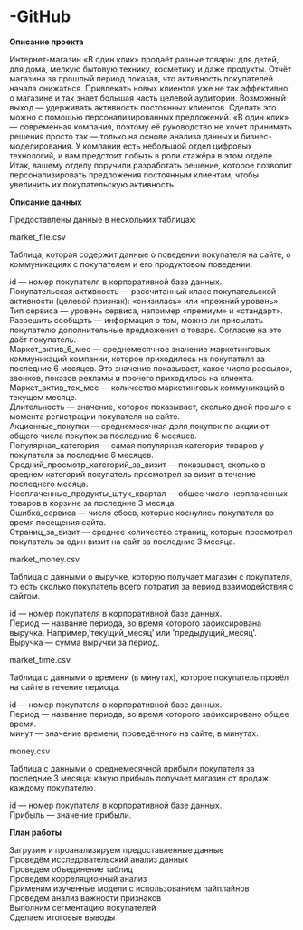 # -GitHub

**Описание проекта**

Интернет-магазин «В один клик» продаёт разные товары: для детей, для дома, мелкую бытовую технику, косметику и даже продукты. Отчёт магазина за прошлый период показал, что активность покупателей начала снижаться. Привлекать новых клиентов уже не так эффективно: о магазине и так знает большая часть целевой аудитории. Возможный выход — удерживать активность постоянных клиентов. Сделать это можно с помощью персонализированных предложений. «В один клик» — современная компания, поэтому её руководство не хочет принимать решения просто так — только на основе анализа данных и бизнес-моделирования. У компании есть небольшой отдел цифровых технологий, и вам предстоит побыть в роли стажёра в этом отделе. Итак, вашему отделу поручили разработать решение, которое позволит персонализировать предложения постоянным клиентам, чтобы увеличить их покупательскую активность.

**Описание данных**

Предоставлены данные в нескольких таблицах:

market_file.csv

Таблица, которая содержит данные о поведении покупателя на сайте, о коммуникациях с покупателем и его продуктовом поведении.

id — номер покупателя в корпоративной базе данных.  
Покупательская активность — рассчитанный класс покупательской активности (целевой признак): «снизилась» или «прежний уровень».  
Тип сервиса — уровень сервиса, например «премиум» и «стандарт».  
Разрешить сообщать — информация о том, можно ли присылать покупателю дополнительные предложения о товаре. Согласие на это даёт покупатель.  
Маркет_актив_6_мес — среднемесячное значение маркетинговых коммуникаций компании, которое приходилось на покупателя за последние 6 месяцев. Это значение показывает, какое число рассылок, звонков, показов рекламы и прочего приходилось на клиента.  
Маркет_актив_тек_мес — количество маркетинговых коммуникаций в текущем месяце.  
Длительность — значение, которое показывает, сколько дней прошло с момента регистрации покупателя на сайте.  
Акционные_покупки — среднемесячная доля покупок по акции от общего числа покупок за последние 6 месяцев.  
Популярная_категория — самая популярная категория товаров у покупателя за последние 6 месяцев.  
Средний_просмотр_категорий_за_визит — показывает, сколько в среднем категорий покупатель просмотрел за визит в течение последнего месяца.  
Неоплаченные_продукты_штук_квартал — общее число неоплаченных товаров в корзине за последние 3 месяца.  
Ошибка_сервиса — число сбоев, которые коснулись покупателя во время посещения сайта.  
Страниц_за_визит — среднее количество страниц, которые просмотрел покупатель за один визит на сайт за последние 3 месяца.  

market_money.csv

Таблица с данными о выручке, которую получает магазин с покупателя, то есть сколько покупатель всего потратил за период взаимодействия с сайтом.

id — номер покупателя в корпоративной базе данных.  
Период — название периода, во время которого зафиксирована выручка. Например,'текущий_месяц' или 'предыдущий_месяц'.  
Выручка — сумма выручки за период.  

market_time.csv

Таблица с данными о времени (в минутах), которое покупатель провёл на сайте в течение периода.

id — номер покупателя в корпоративной базе данных.  
Период — название периода, во время которого зафиксировано общее время.  
минут — значение времени, проведённого на сайте, в минутах.  

money.csv

Таблица с данными о среднемесячной прибыли покупателя за последние 3 месяца: какую прибыль получает магазин от продаж каждому покупателю.

id — номер покупателя в корпоративной базе данных.  
Прибыль — значение прибыли.  

**План работы**

Загрузим и проанализируем предоставленные данные  
Проведём исследовательский анализ данных  
Проведем объединение таблиц  
Проведем корреляционный анализ  
Применим изученные модели с использованием пайплайнов  
Проведем анализ важности признаков  
Выполним сегментацию покупателей  
Сделаем итоговые выводы  
